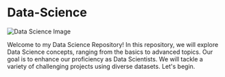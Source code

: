 # Data-Science
![Data Science Image](https://miro.medium.com/v2/resize:fit:870/1*14v1pUZwr516557dpS-oYw.jpeg)

Welcome to my Data Science Repository! In this repository, we will explore Data Science concepts, ranging from the basics to advanced topics. Our ‎goal is to enhance our proficiency as Data Scientists. We will tackle a variety of challenging projects using ‎diverse datasets. Let's begin.

